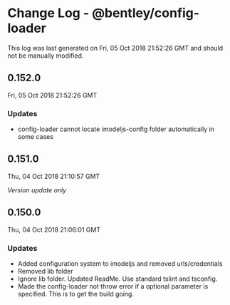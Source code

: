 # Change Log - @bentley/config-loader

This log was last generated on Fri, 05 Oct 2018 21:52:26 GMT and should not be manually modified.

## 0.152.0
Fri, 05 Oct 2018 21:52:26 GMT

### Updates

- config-loader cannot locate imodeljs-config folder automatically in some cases

## 0.151.0
Thu, 04 Oct 2018 21:10:57 GMT

*Version update only*

## 0.150.0
Thu, 04 Oct 2018 21:06:01 GMT

### Updates

- Added configuration system to imodeljs and removed urls/credentials
- Removed lib folder
- Ignore lib folder. Updated ReadMe. Use standard tslint and tsconfig.
- Made the config-loader not throw error if a optional parameter is specified. This is to get the build going.

